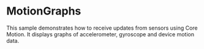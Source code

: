 # MotionGraphs
This sample demonstrates how to receive updates from sensors using Core Motion. It displays graphs of accelerometer, gyroscope and device motion data.
